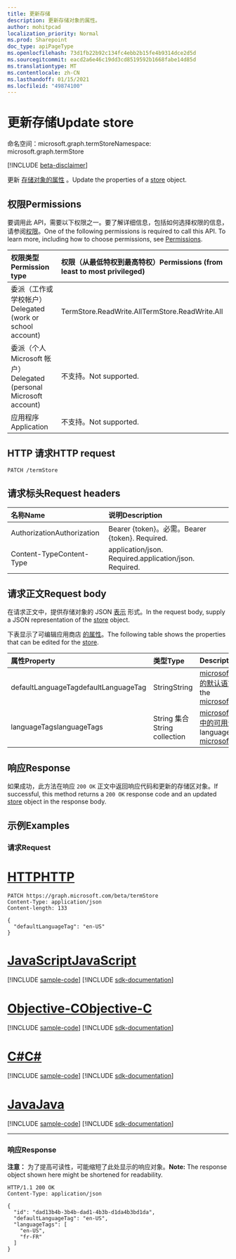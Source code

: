 ```yaml
---
title: 更新存储
description: 更新存储对象的属性。
author: mohitpcad
localization_priority: Normal
ms.prod: Sharepoint
doc_type: apiPageType
ms.openlocfilehash: 73d1fb22b92c134fc4ebb2b15fe4b9314dce2d5d
ms.sourcegitcommit: eacd2a6e46c19dd3cd8519592b1668fabe14d85d
ms.translationtype: MT
ms.contentlocale: zh-CN
ms.lasthandoff: 01/15/2021
ms.locfileid: "49874100"
---
```

# <a name="update-store"></a><span data-ttu-id="d4dce-103">更新存储</span><span class="sxs-lookup"><span data-stu-id="d4dce-103">Update store</span></span>
<span data-ttu-id="d4dce-104">命名空间：microsoft.graph.termStore</span><span class="sxs-lookup"><span data-stu-id="d4dce-104">Namespace: microsoft.graph.termStore</span></span>

[!INCLUDE [beta-disclaimer](../../includes/beta-disclaimer.md)]

<span data-ttu-id="d4dce-105">更新 [存储对象的属性](../resources/termstore-store.md) 。</span><span class="sxs-lookup"><span data-stu-id="d4dce-105">Update the properties of a [store](../resources/termstore-store.md) object.</span></span>

## <a name="permissions"></a><span data-ttu-id="d4dce-106">权限</span><span class="sxs-lookup"><span data-stu-id="d4dce-106">Permissions</span></span>
<span data-ttu-id="d4dce-p101">要调用此 API，需要以下权限之一。要了解详细信息，包括如何选择权限的信息，请参阅[权限](/graph/permissions-reference)。</span><span class="sxs-lookup"><span data-stu-id="d4dce-p101">One of the following permissions is required to call this API. To learn more, including how to choose permissions, see [Permissions](/graph/permissions-reference).</span></span>

|<span data-ttu-id="d4dce-109">权限类型</span><span class="sxs-lookup"><span data-stu-id="d4dce-109">Permission type</span></span>|<span data-ttu-id="d4dce-110">权限（从最低特权到最高特权）</span><span class="sxs-lookup"><span data-stu-id="d4dce-110">Permissions (from least to most privileged)</span></span>|
|:---|:---|
|<span data-ttu-id="d4dce-111">委派（工作或学校帐户）</span><span class="sxs-lookup"><span data-stu-id="d4dce-111">Delegated (work or school account)</span></span> |<span data-ttu-id="d4dce-112">TermStore.ReadWrite.All</span><span class="sxs-lookup"><span data-stu-id="d4dce-112">TermStore.ReadWrite.All</span></span> |
|<span data-ttu-id="d4dce-113">委派（个人 Microsoft 帐户）</span><span class="sxs-lookup"><span data-stu-id="d4dce-113">Delegated (personal Microsoft account)</span></span> | <span data-ttu-id="d4dce-114">不支持。</span><span class="sxs-lookup"><span data-stu-id="d4dce-114">Not supported.</span></span>    |
|<span data-ttu-id="d4dce-115">应用程序</span><span class="sxs-lookup"><span data-stu-id="d4dce-115">Application</span></span> | <span data-ttu-id="d4dce-116">不支持。</span><span class="sxs-lookup"><span data-stu-id="d4dce-116">Not supported.</span></span> |

## <a name="http-request"></a><span data-ttu-id="d4dce-117">HTTP 请求</span><span class="sxs-lookup"><span data-stu-id="d4dce-117">HTTP request</span></span>

<!-- {
  "blockType": "ignored"
}-->

``` http
PATCH /termStore
```

## <a name="request-headers"></a><span data-ttu-id="d4dce-118">请求标头</span><span class="sxs-lookup"><span data-stu-id="d4dce-118">Request headers</span></span>
|<span data-ttu-id="d4dce-119">名称</span><span class="sxs-lookup"><span data-stu-id="d4dce-119">Name</span></span>|<span data-ttu-id="d4dce-120">说明</span><span class="sxs-lookup"><span data-stu-id="d4dce-120">Description</span></span>|
|:---|:---|
|<span data-ttu-id="d4dce-121">Authorization</span><span class="sxs-lookup"><span data-stu-id="d4dce-121">Authorization</span></span>|<span data-ttu-id="d4dce-p102">Bearer {token}。必需。</span><span class="sxs-lookup"><span data-stu-id="d4dce-p102">Bearer {token}. Required.</span></span>|
|<span data-ttu-id="d4dce-124">Content-Type</span><span class="sxs-lookup"><span data-stu-id="d4dce-124">Content-Type</span></span>|<span data-ttu-id="d4dce-p103">application/json. Required.</span><span class="sxs-lookup"><span data-stu-id="d4dce-p103">application/json. Required.</span></span>|

## <a name="request-body"></a><span data-ttu-id="d4dce-127">请求正文</span><span class="sxs-lookup"><span data-stu-id="d4dce-127">Request body</span></span>
<span data-ttu-id="d4dce-128">在请求正文中，提供存储对象的 JSON [表示](../resources/termstore-store.md) 形式。</span><span class="sxs-lookup"><span data-stu-id="d4dce-128">In the request body, supply a JSON representation of the [store](../resources/termstore-store.md) object.</span></span>

<span data-ttu-id="d4dce-129">下表显示了可编辑应用商店 [的属性](../resources/termstore-store.md)。</span><span class="sxs-lookup"><span data-stu-id="d4dce-129">The following table shows the properties that can be edited for the [store](../resources/termstore-store.md).</span></span>

|<span data-ttu-id="d4dce-130">属性</span><span class="sxs-lookup"><span data-stu-id="d4dce-130">Property</span></span>|<span data-ttu-id="d4dce-131">类型</span><span class="sxs-lookup"><span data-stu-id="d4dce-131">Type</span></span>|<span data-ttu-id="d4dce-132">Description</span><span class="sxs-lookup"><span data-stu-id="d4dce-132">Description</span></span>|
|:---|:---|:---|
|<span data-ttu-id="d4dce-133">defaultLanguageTag</span><span class="sxs-lookup"><span data-stu-id="d4dce-133">defaultLanguageTag</span></span>|<span data-ttu-id="d4dce-134">String</span><span class="sxs-lookup"><span data-stu-id="d4dce-134">String</span></span>|<span data-ttu-id="d4dce-135">[microsoft.graph.termstore.store 的默认语言](../resources/termstore-store.md)</span><span class="sxs-lookup"><span data-stu-id="d4dce-135">Default language of the [microsoft.graph.termstore.store](../resources/termstore-store.md)</span></span>|
|<span data-ttu-id="d4dce-136">languageTags</span><span class="sxs-lookup"><span data-stu-id="d4dce-136">languageTags</span></span>|<span data-ttu-id="d4dce-137">String 集合</span><span class="sxs-lookup"><span data-stu-id="d4dce-137">String collection</span></span>|<span data-ttu-id="d4dce-138">[microsoft.graph.termstore.store 中的可用语言](../resources/termstore-store.md)</span><span class="sxs-lookup"><span data-stu-id="d4dce-138">Available languages in the [microsoft.graph.termstore.store](../resources/termstore-store.md)</span></span>|



## <a name="response"></a><span data-ttu-id="d4dce-139">响应</span><span class="sxs-lookup"><span data-stu-id="d4dce-139">Response</span></span>

<span data-ttu-id="d4dce-140">如果成功，此方法在响应 `200 OK` 正文中返回响应代码和更新[](../resources/termstore-store.md)的存储区对象。</span><span class="sxs-lookup"><span data-stu-id="d4dce-140">If successful, this method returns a `200 OK` response code and an updated [store](../resources/termstore-store.md) object in the response body.</span></span>

## <a name="examples"></a><span data-ttu-id="d4dce-141">示例</span><span class="sxs-lookup"><span data-stu-id="d4dce-141">Examples</span></span>

### <a name="request"></a><span data-ttu-id="d4dce-142">请求</span><span class="sxs-lookup"><span data-stu-id="d4dce-142">Request</span></span>

# <a name="http"></a>[<span data-ttu-id="d4dce-143">HTTP</span><span class="sxs-lookup"><span data-stu-id="d4dce-143">HTTP</span></span>](#tab/http)
<!-- {
  "blockType": "request",
  "name": "update_store"
} -->

``` http
PATCH https://graph.microsoft.com/beta/termStore
Content-Type: application/json
Content-length: 133

{
  "defaultLanguageTag": "en-US"
}
```
# <a name="javascript"></a>[<span data-ttu-id="d4dce-144">JavaScript</span><span class="sxs-lookup"><span data-stu-id="d4dce-144">JavaScript</span></span>](#tab/javascript)
[!INCLUDE [sample-code](../includes/snippets/javascript/update-store-javascript-snippets.md)]
[!INCLUDE [sdk-documentation](../includes/snippets/snippets-sdk-documentation-link.md)]

# <a name="objective-c"></a>[<span data-ttu-id="d4dce-145">Objective-C</span><span class="sxs-lookup"><span data-stu-id="d4dce-145">Objective-C</span></span>](#tab/objc)
[!INCLUDE [sample-code](../includes/snippets/objc/update-store-objc-snippets.md)]
[!INCLUDE [sdk-documentation](../includes/snippets/snippets-sdk-documentation-link.md)]

# <a name="c"></a>[<span data-ttu-id="d4dce-146">C#</span><span class="sxs-lookup"><span data-stu-id="d4dce-146">C#</span></span>](#tab/csharp)
[!INCLUDE [sample-code](../includes/snippets/csharp/update-store-csharp-snippets.md)]
[!INCLUDE [sdk-documentation](../includes/snippets/snippets-sdk-documentation-link.md)]

# <a name="java"></a>[<span data-ttu-id="d4dce-147">Java</span><span class="sxs-lookup"><span data-stu-id="d4dce-147">Java</span></span>](#tab/java)
[!INCLUDE [sample-code](../includes/snippets/java/update-store-java-snippets.md)]
[!INCLUDE [sdk-documentation](../includes/snippets/snippets-sdk-documentation-link.md)]

---



### <a name="response"></a><span data-ttu-id="d4dce-148">响应</span><span class="sxs-lookup"><span data-stu-id="d4dce-148">Response</span></span>
<span data-ttu-id="d4dce-149">**注意：** 为了提高可读性，可能缩短了此处显示的响应对象。</span><span class="sxs-lookup"><span data-stu-id="d4dce-149">**Note:** The response object shown here might be shortened for readability.</span></span>
<!-- {
  "blockType": "response",
  "truncated": true,
  "@odata.type": "microsoft.graph.termStore.store"
} -->

``` http
HTTP/1.1 200 OK
Content-Type: application/json

{
  "id": "dad13b4b-3b4b-dad1-4b3b-d1da4b3bd1da",
  "defaultLanguageTag": "en-US",
  "languageTags": [
    "en-US", 
    "fr-FR"
  ]
}
```

<!--
{
  "type": "#page.annotation",
  "description": "Get term entity in termStore",
  "keywords": "term,termStore",
  "section": "documentation",
  "tocPath": "termStore/Update termstore",
  "suppressions": [
  ]
}
-->



